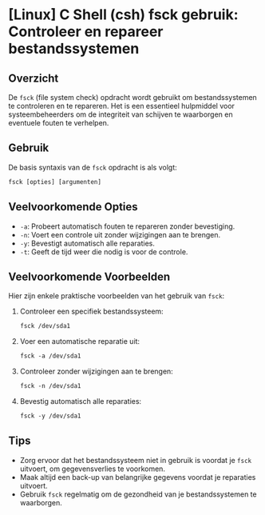 # [Linux] C Shell (csh) fsck gebruik: Controleer en repareer bestandssystemen

## Overzicht
De `fsck` (file system check) opdracht wordt gebruikt om bestandssystemen te controleren en te repareren. Het is een essentieel hulpmiddel voor systeembeheerders om de integriteit van schijven te waarborgen en eventuele fouten te verhelpen.

## Gebruik
De basis syntaxis van de `fsck` opdracht is als volgt:

```csh
fsck [opties] [argumenten]
```

## Veelvoorkomende Opties
- `-a`: Probeert automatisch fouten te repareren zonder bevestiging.
- `-n`: Voert een controle uit zonder wijzigingen aan te brengen.
- `-y`: Bevestigt automatisch alle reparaties.
- `-t`: Geeft de tijd weer die nodig is voor de controle.

## Veelvoorkomende Voorbeelden
Hier zijn enkele praktische voorbeelden van het gebruik van `fsck`:

1. Controleer een specifiek bestandssysteem:
   ```csh
   fsck /dev/sda1
   ```

2. Voer een automatische reparatie uit:
   ```csh
   fsck -a /dev/sda1
   ```

3. Controleer zonder wijzigingen aan te brengen:
   ```csh
   fsck -n /dev/sda1
   ```

4. Bevestig automatisch alle reparaties:
   ```csh
   fsck -y /dev/sda1
   ```

## Tips
- Zorg ervoor dat het bestandssysteem niet in gebruik is voordat je `fsck` uitvoert, om gegevensverlies te voorkomen.
- Maak altijd een back-up van belangrijke gegevens voordat je reparaties uitvoert.
- Gebruik `fsck` regelmatig om de gezondheid van je bestandssystemen te waarborgen.